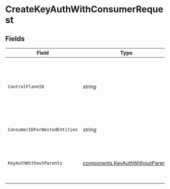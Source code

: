 # CreateKeyAuthWithConsumerRequest


## Fields

| Field                                                                                       | Type                                                                                        | Required                                                                                    | Description                                                                                 | Example                                                                                     |
| ------------------------------------------------------------------------------------------- | ------------------------------------------------------------------------------------------- | ------------------------------------------------------------------------------------------- | ------------------------------------------------------------------------------------------- | ------------------------------------------------------------------------------------------- |
| `ControlPlaneID`                                                                            | *string*                                                                                    | :heavy_check_mark:                                                                          | The UUID of your control plane. This variable is available in the Konnect manager.          | 9524ec7d-36d9-465d-a8c5-83a3c9390458                                                        |
| `ConsumerIDForNestedEntities`                                                               | *string*                                                                                    | :heavy_check_mark:                                                                          | Consumer ID for nested entities                                                             | f28acbfa-c866-4587-b688-0208ac24df21                                                        |
| `KeyAuthWithoutParents`                                                                     | [components.KeyAuthWithoutParents](../../models/components/keyauthwithoutparents.md)        | :heavy_check_mark:                                                                          | Description of new API-key for creation                                                     | {<br/>"id": "b2f34145-0343-41a4-9602-4c69dec2f269",<br/>"key": "IL1deIyHyQA40WpeLeA1bIUXuvTwlGjo"<br/>} |